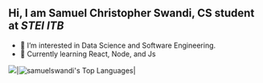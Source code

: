 ## Hi, I am Samuel Christopher Swandi, CS student at *STEI ITB*

- 👀 I’m interested in Data Science and Software Engineering.
- 🌱 Currently learning React, Node, and Js

<img src="https://github-readme-stats.vercel.app/api?username=samuelswandi&&show_icons=true&count_private=true&theme=black"/>|<img alt="samuelswandi's Top Languages" src="https://github-readme-stats.vercel.app/api/top-langs/?username=samuelswandi&langs_count=8&count_private=true&layout=compact&theme=black" />|
